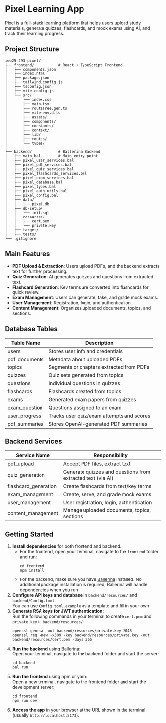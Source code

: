# Pixel Learning App

Pixel is a full-stack learning platform that helps users upload study materials, generate quizzes, flashcards, and mock exams using AI, and track their learning progress.

## Project Structure

```
iwb25-293-pixel/
├── frontend/           # React + TypeScript Frontend
│   ├── components.json
│   ├── index.html
│   ├── package.json
│   ├── tailwind.config.js
│   ├── tsconfig.json
│   ├── vite.config.js
│   └── src/
│       ├── index.css
│       ├── main.tsx
│       ├── routeTree.gen.ts
│       ├── vite-env.d.ts
│       ├── assets/
│       ├── components/
│       ├── constants/
│       ├── context/
│       ├── lib/
│       ├── routes/
│       └── types/
│
├── backend/            # Ballerina Backend
│   ├── main.bal        # Main entry point
│   ├── pixel_user_services.bal
│   ├── pixel_pdf_services.bal
│   ├── pixel_quiz_services.bal
│   ├── pixel_flashcards_services.bal
│   ├── pixel_exam_services.bal
│   ├── pixel_database.bal
│   ├── pixel_types.bal
│   ├── pixel_auth_utils.bal
│   ├── pixel_config.bal
│   ├── data/
│   │   └── pixel.db
│   ├── db-setup/
│   │   └── init.sql
│   ├── resources/
│   │   ├── cert.pem
│   │   └── private.key
│   ├── target/
│   ├── tests/
└── .gitignore
```

## Main Features

- **PDF Upload & Extraction**: Users upload PDFs, and the backend extracts text for further processing.
- **Quiz Generation**: AI generates quizzes and questions from extracted text.
- **Flashcard Generation**: Key terms are converted into flashcards for quick review.
- **Exam Management**: Users can generate, take, and grade mock exams.
- **User Management**: Registration, login, and authentication.
- **Content Management**: Organizes uploaded documents, topics, and sections.

## Database Tables

| Table Name    | Description                               |
| ------------- | ----------------------------------------- |
| users         | Stores user info and credentials          |
| pdf_documents | Metadata about uploaded PDFs              |
| topics        | Segments or chapters extracted from PDFs  |
| quizzes       | Quiz sets generated from topics           |
| questions     | Individual questions in quizzes           |
| flashcards    | Flashcards created from topics            |
| exams         | Generated exam papers from quizzes        |
| exam_question | Questions assigned to an exam             |
| user_progress | Tracks user quiz/exam attempts and scores |
| pdf_summaries | Stores OpenAI-generated PDF summaries     |

## Backend Services

| Service Name         | Responsibility                                              |
| -------------------- | ----------------------------------------------------------- |
| pdf_upload           | Accept PDF files, extract text                              |
| quiz_generation      | Generate quizzes and questions from extracted text (via AI) |
| flashcard_generation | Create flashcards from text/key terms                       |
| exam_management      | Create, serve, and grade mock exams                         |
| user_management      | User registration, login, authentication                    |         |
| content_management   | Manage uploaded documents, topics, sections                 |

## Getting Started
1. **Install dependencies** for both frontend and backend.  
   - For the frontend, open your terminal, navigate to the `frontend` folder and run:
     ```
     cd frontend
     npm install
     ```
   - For the backend, make sure you have [Ballerina](https://ballerina.io/downloads/) installed. No additional package installation is required; Ballerina will handle dependencies when you run
2. **Configure API keys and database** in `backend/resources/` and `backend/Config.toml`.  
   You can use `Config.toml.example` as a template and fill in your own
3. **Generate RSA keys for JWT authentication:**  
   Run the following commands in your terminal to create `cert.pem` and `private.key` in `backend/resources/`:
   ```
   openssl genrsa -out backend/resources/private.key 2048
   openssl req -new -x509 -key backend/resources/private.key -out backend/resources/cert.pem -days 365
   ```
4. **Run the backend** using Ballerina:  
   Open your terminal, navigate to the backend folder and start the server:
   ```
   cd backend
   bal run
   ```
5. **Run the frontend** using npm or yarn:  
   Open a new terminal, navigate to the frontend folder and start the development server:
   ```
   cd frontend
   npm run dev
   ```
6. **Access the app** in your browser at the URL shown in the terminal (usually `http://localhost:5173`).
